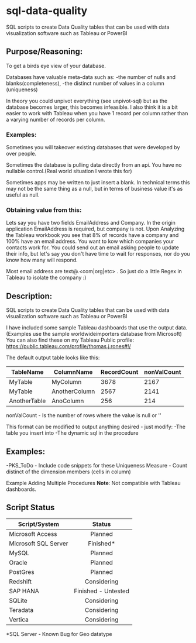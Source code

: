 # sql-data-quality

SQL scripts to create Data Quality tables that can be used with data visualization software such as Tableau or PowerBI

## Purpose/Reasoning:
To get a birds eye view of your database.
 
Databases have valuable meta-data such as: 
-the number of nulls and blanks(completeness), 
-the distinct number of values in a column (uniqueness)  

In theory you could unpivot everything (see unpivot-sql) 
but as the database becomes larger, this becomes infeasible. I also think it is a bit easier to work with Tableau 
when you have 1 record per column rather than a varying number of records per column. 

### Examples:
Sometimes you will takeover existing databases that were developed by over people.

Sometimes the database is pulling data directly from an api. You have no nullable control.(Real world situation I wrote this for)

Sometimes apps may be written to just insert a blank. In technical terms this may not be the same thing as a null, but in terms of business value it's as useful as null. 

### Obtaining value from this:
Lets say you have two fields EmailAddress and Company. 
In the origin application EmailAddress is required, but company is not.
Upon Analyzing the Tableau workbook you see that 8% of records have a company and 100% have an email address.
You want to kow which companies your contacts work for. You could send out an email asking people to update their info, but let's say you don't have time to wait for responses,
nor do you know how many will respond.

Most email address are text@<company>.<com|org|etc> . So just do a little Regex in Tableau to isolate the company :) 

 
## Description:
SQL scripts to create Data Quality tables that can be used with data visualization software such as Tableau or PowerBI

I have included some sample Tableau dashboards that use the output data. (Examples use the sample worldwideimporters database from Microsoft)  
You can also find these on my Tableau Public profile:
https://public.tableau.com/profile/thomas.j.rones#!/

The default output table looks like this:

| TableName  | ColumnName | RecordCount | nonValCount  | 
| ---------- |-------------|-----| ----- |
| MyTable    | MyColumn | 3678 | 2167|
| MyTable    | AnotherColumn | 2567 | 2141|
| AnotherTable    | AnoColumn | 256 | 214 |

nonValCount - Is the number of rows where the value is null or ''

This format can be modified to output anything desired - just modify:
-The table you insert into
-The dynamic sql in the procedure

## Examples:
-PKS_ToDo - Include code snippets for these
Uniqueness Measure - Count distinct of the dimension members (cells in column) 

Example Adding Multiple Procedures
**Note**: Not compatible with Tableau dashboards.


## Script Status
| Script/System | Status  					|
| ------------- |:-------------------------:|
|Microsoft Access | Planned |
|Microsoft SQL Server| Finished* |
|MySQL| Planned |
|Oracle | Planned |
|PostGres| Planned |
|Redshift| Considering |
|SAP HANA 	| 	Finished - Untested  	|
|SQLite|Considering|
|Teradata|Considering|
|Vertica|Considering|

*SQL Server - Known Bug for Geo datatype 



